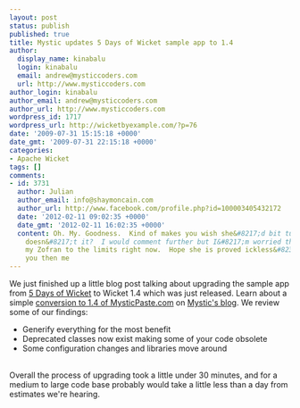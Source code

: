```yaml
---
layout: post
status: publish
published: true
title: Mystic updates 5 Days of Wicket sample app to 1.4
author:
  display_name: kinabalu
  login: kinabalu
  email: andrew@mysticcoders.com
  url: http://www.mysticcoders.com
author_login: kinabalu
author_email: andrew@mysticcoders.com
author_url: http://www.mysticcoders.com
wordpress_id: 1717
wordpress_url: http://wicketbyexample.com/?p=76
date: '2009-07-31 15:15:18 +0000'
date_gmt: '2009-07-31 22:15:18 +0000'
categories:
- Apache Wicket
tags: []
comments:
- id: 3731
  author: Julian
  author_email: info@shaymoncain.com
  author_url: http://www.facebook.com/profile.php?id=100003405432172
  date: '2012-02-11 09:02:35 +0000'
  date_gmt: '2012-02-11 16:02:35 +0000'
  content: Oh. My. Goodness.  Kind of makes you wish she&#8217;d bit tuhgroh her tongue
    doesn&#8217;t it?  I would comment further but I&#8217;m worried that I am pushing
    my Zofran to the limits right now.  Hope she is proved ickless&#8230; and better
    you then me
---
```

We just finished up a little blog post talking about upgrading the sample app from <a href="http://www.mysticcoders.com/blog/2009/03/09/5-days-of-wicket/">5 Days of Wicket</a> to Wicket 1.4 which was just released.  Learn about a simple <a href="http://www.mysticcoders.com/blog/2009/07/31/after-the-5-days-of-wicket-upgrading-to-wicket-14/">conversion to 1.4 of MysticPaste.com</a> on <a href="http://www.mysticcoders.com/blog">Mystic's blog</a>.  We review some of our findings:

<ul>
<li>Generify everything for the most benefit</li>
<li>Deprecated classes now exist making some of your code obsolete</li>
<li>Some configuration changes and libraries move around</li><br />
</ul>

Overall the process of upgrading took a little under 30 minutes, and for a medium to large code base probably would take a little less than a day from estimates we're hearing.

